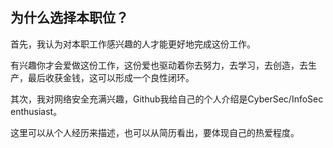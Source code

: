 ## 为什么选择本职位？

首先，我认为对本职工作感兴趣的人才能更好地完成这份工作。

有兴趣你才会爱做这份工作，这份爱也驱动着你去努力，去学习，去创造，去生产，最后收获金钱，这可以形成一个良性闭环。

其次，我对网络安全充满兴趣，Github我给自己的个人介绍是CyberSec/InfoSec enthusiast。

这里可以从个人经历来描述，也可以从简历看出，要体现自己的热爱程度。